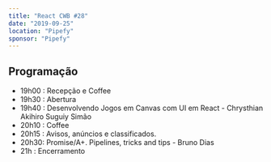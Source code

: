 ```yaml
---
title: "React CWB #28"
date: "2019-09-25"
location: "Pipefy"
sponsor: "Pipefy"
---
```


## Programação

- 19h00 : Recepção e Coffee
- 19h30 : Abertura
- 19h40 : Desenvolvendo Jogos em Canvas com UI em React - Chrysthian Akihiro Suguiy Simão
- 20h10 : Coffee
- 20h15 : Avisos, anúncios e classificados.
- 20h30: Promise/A+. Pipelines, tricks and tips - Bruno Dias
- 21h : Encerramento
